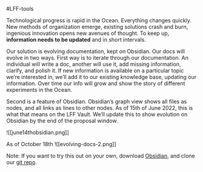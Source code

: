 #LFF-tools 

Technological progress is rapid in the Ocean. Everything changes quickly. New methods of organization emerge, existing solutions crash and burn, ingenious innovation opens new avenues of thought. To keep up, **information needs to be updated** and in short intervals.

Our solution is evolving documentation, kept on Obsidian. Our docs will evolve in two ways. First way is to iterate through our documentation. An individual will write a doc, another will use it, add missing information, clarify, and polish it. If new information is available on a particular topic we’re interested in, we’ll add it to our existing knowledge base, updating our information. Over time our info will grow and show the story of different experiments in the Ocean.

Second is a feature of Obsidian. Obsidian’s graph view shows all files as nodes, and all links as lines to other nodes. As of 15th of June 2022, this is what that means on the LFF Vault. We’ll update this to show evolution on Obsidian by the end of the proposal window. 

![[june14thobsidian.png]]

As of October 18th
![[evolving-docs-2.png]]

Note: If you want to try this out on your own, download [Obsidian](https://obsidian.md/), and clone our [git repo](https://github.com/littlefish-foundation/the-vault).

